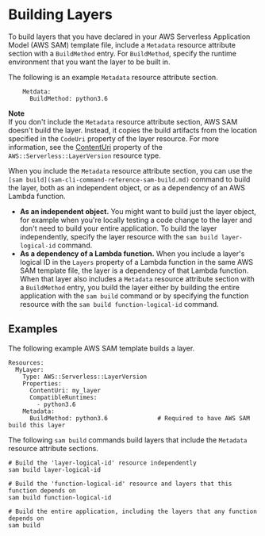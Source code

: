 # Building Layers<a name="building-layers"></a>

To build layers that you have declared in your AWS Serverless Application Model \(AWS SAM\) template file, include a `Metadata` resource attribute section with a `BuildMethod` entry\. For `BuildMethod`, specify the runtime environment that you want the layer to be built in\.

The following is an example `Metadata` resource attribute section\.

```
    Metdata:
      BuildMethod: python3.6
```

**Note**  
If you don't include the `Metadata` resource attribute section, AWS SAM doesn't build the layer\. Instead, it copies the build artifacts from the location specified in the `CodeUri` property of the layer resource\. For more information, see the [ContentUri](sam-resource-layerversion.md#sam-layerversion-contenturi) property of the `AWS::Serverless::LayerVersion` resource type\.

When you include the `Metadata` resource attribute section, you can use the `[sam build](sam-cli-command-reference-sam-build.md)` command to build the layer, both as an independent object, or as a dependency of an AWS Lambda function\.
+ ****As an independent object\.**** You might want to build just the layer object, for example when you're locally testing a code change to the layer and don't need to build your entire application\. To build the layer independently, specify the layer resource with the `sam build layer-logical-id` command\.
+ **As a dependency of a Lambda function\.** When you include a layer's logical ID in the `Layers` property of a Lambda function in the same AWS SAM template file, the layer is a dependency of that Lambda function\. When that layer also includes a `Metadata` resource attribute section with a `BuildMethod` entry, you build the layer either by building the entire application with the `sam build` command or by specifying the function resource with the `sam build function-logical-id` command\.

## Examples<a name="building-applications-examples"></a>

The following example AWS SAM template builds a layer\.

```
Resources:
  MyLayer:
    Type: AWS::Serverless::LayerVersion
    Properties:
      ContentUri: my_layer
      CompatibleRuntimes:
        - python3.6
    Metadata:
      BuildMethod: python3.6              # Required to have AWS SAM build this layer
```

The following `sam build` commands build layers that include the `Metadata` resource attribute sections\.

```
# Build the 'layer-logical-id' resource independently
sam build layer-logical-id
            
# Build the 'function-logical-id' resource and layers that this function depends on
sam build function-logical-id

# Build the entire application, including the layers that any function depends on
sam build
```
